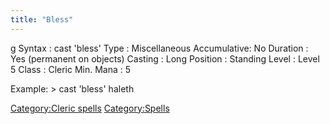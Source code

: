 ```yaml
---
title: "Bless"
---
```


<nowiki>g Syntax : cast 'bless' Type : Miscellaneous Accumulative: No
Duration : Yes (permanent on objects) Casting : Long Position : Standing
Level : Level 5 Class : Cleric Min. Mana : 5

</pre>

Example: \> cast 'bless' haleth

[Category:Cleric spells](Category:Cleric_spells "wikilink")
[Category:Spells](Category:Spells "wikilink")